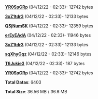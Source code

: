 [**YR0SpGRp**](/data/YR0SpGRp.txt) (04/12/22 - 02:33)- 12742 bytes

[**3xZ1tdr3**](/data/3xZ1tdr3.txt) (04/12/22 - 02:33)- 12133 bytes

[**QSjNumSK**](/data/QSjNumSK.txt) (04/12/22 - 02:33)- 12359 bytes

[**erEyEAdA**](/data/erEyEAdA.txt) (04/12/22 - 02:33)- 11946 bytes

[**3xZ1tdr3**](/data/3xZ1tdr3.txt) (04/12/22 - 02:33)- 12133 bytes

[**sqXhyGqz**](/data/sqXhyGqz.txt) (04/12/22 - 02:33)- 12146 bytes

[**T6Jukie3**](/data/T6Jukie3.txt) (04/12/22 - 02:33)- 187 bytes

[**YR0SpGRp**](/data/YR0SpGRp.txt) (04/12/22 - 02:33)- 12742 bytes

**Total Datas**: 6403

**Total Size**: 36.56 MB / 36.6 MB